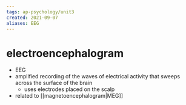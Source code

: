 ```yaml
---
tags: ap-psychology/unit3 
created: 2021-09-07
aliases: EEG
---
```


# electroencephalogram

- EEG
- amplified recording of the waves of electrical activity that sweeps across the surface of the brain
	- uses electrodes placed on the scalp
- related to [[magnetoencephalogram|MEG]] 
